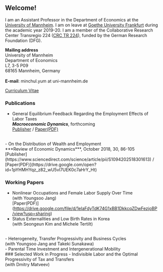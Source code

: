 ## Welcome!

I am an Assistant Professor in the Department of Economics at the [University of Mannheim](https://www.vwl.uni-mannheim.de/en/). I am on leave at [Goethe University Frankfurt](https://www.wiwi.uni-frankfurt.de/en/departments/money-and-macroeconomics/home.html) during the academic year 2019-20. I am a member of the Collaborative Research Center Transregio 224 ([CRC TR 224](https://www.crctr224.de/en/about)), funded by the German Research Foundation (DFG).

**Mailing address**
<br>University of Mannheim
<br>Department of Economics
<br>L7, 3-5 P09
<br>68165 Mannheim, Germany
<br>
<br>**E-mail**: minchul.yum at uni-mannheim.de


[Curriculum Vitae](https://drive.google.com/open?id=1V89PqGcu1u-_4Zy0TVzXnegBO8EEkdlK)

### Publications
- General Equilibrium Feedback Regarding the Employment Effects of Labor Taxes
<br>  ***Macroeconomic Dynamics***, forthcoming
<br>  [Publisher](http://dx.doi.org/10.1017/S1365100519000087) / [Paper(PDF)](https://drive.google.com/open?id=1DoZpKCBzuf2Yo3OU-PsT_Z0LP_AUAcYr) 
<br>
- On the Distribution of Wealth and Employment
<br>  ***Review of Economic Dynamics***, October 2018, 30, 86-105
<br>  [Publisher](https://www.sciencedirect.com/science/article/pii/S1094202518301613) / [Paper(PDF)](https://drive.google.com/open?id=1pYHMHYqz_z82_wU5vl7UEK0c7aHrY_Ht) 

### Working Papers
- Nonlinear Occupations and Female Labor Supply Over Time 
<br>  (with Youngsoo Jang)
<br> <div class="text-red bg-red-light mb-2">[Paper(PDF)]</div>(https://drive.google.com/file/d/1eIaFdyTdK74G1xBB1DkkcqZDwFezjoBP/view?usp=sharing) 
- Status Externalities and Low Birth Rates in Korea
<br>  (with Seongeun Kim and Michele Tertilt)
<br>
- Heterogeneity, Transfer Progressivity and Business Cycles
<br>  (with Youngsoo Jang and Takeki Sunakawa)
<br>
- Parental Time Investment and Intergenerational Mobility
<br>
### Selected Work in Progress
- Indivisible Labor and the Optimal Progressivity of Tax and Transfers
<br>   (with Dmitry Matveev)
<br>
